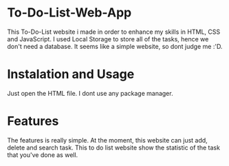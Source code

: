# To-Do-List-Web-App
This To-Do-List website i made in order to enhance my skills in HTML, CSS and JavaScript. I used Local Storage to store all of the tasks, hence we don't need a database. It seems like a simple website, so dont judge me :'D. 

# Instalation and Usage
Just open the HTML file. I dont use any package manager. 

# Features
The features is really simple. At the moment, this website can just add, delete and search task. This to do list website show the statistic of the task that you've done as well. 
